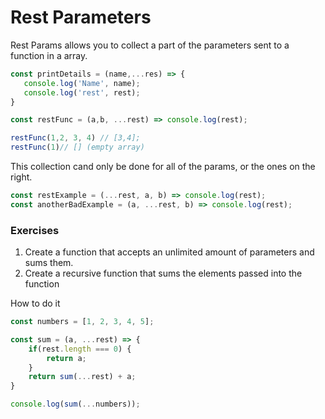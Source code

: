 # Rest Parameters

Rest Params allows you to collect a part of the parameters sent to a function in a array.

```javascript
const printDetails = (name,...res) => {
   console.log('Name', name);
   console.log('rest', rest);
}

const restFunc = (a,b, ...rest) => console.log(rest);

restFunc(1,2, 3, 4) // [3,4];
restFunc(1)// [] (empty array)
```
This collection cand only be done for all of the params, or the ones on the right.
```javascript
const restExample = (...rest, a, b) => console.log(rest);
const anotherBadExample = (a, ...rest, b) => console.log(rest);

```

### Exercises
1. Create a function that accepts an unlimited amount of parameters and sums them.
2. Create a recursive function that sums the elements passed into the function

How to do it
```javascript
const numbers = [1, 2, 3, 4, 5];

const sum = (a, ...rest) => {
    if(rest.length === 0) {
        return a;
    }
    return sum(...rest) + a;
}

console.log(sum(...numbers));
```


